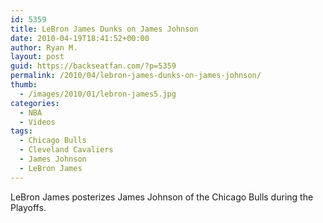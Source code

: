 ```yaml
---
id: 5359
title: LeBron James Dunks on James Johnson
date: 2010-04-19T18:41:52+00:00
author: Ryan M.
layout: post
guid: https://backseatfan.com/?p=5359
permalink: /2010/04/lebron-james-dunks-on-james-johnson/
thumb:
  - /images/2010/01/lebron-james5.jpg
categories:
  - NBA
  - Videos
tags:
  - Chicago Bulls
  - Cleveland Cavaliers
  - James Johnson
  - LeBron James
---
```


<div class="entry">
  <p>
  </p>

  <p>
    LeBron James posterizes James Johnson of the Chicago Bulls during the Playoffs.
  </p>
</div>

